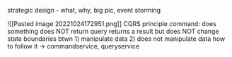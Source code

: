 strategic design - what, why, big pic, event storming

![[Pasted image 20221024172951.png]]
CQRS principle
	command: does something does NOT return
	query returns a result but does NOT change state
	boundaries btwn 1) manipulate data 2) does not manipulate data
how to follow it ->
commandservice, queryservice